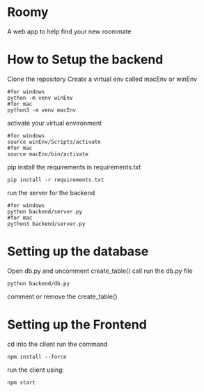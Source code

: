 # Roomy
A web app to help find your new roommate
# How to Setup the backend
Clone the repository
Create a virtual env called macEnv or winEnv
```
#for windows
python -m venv winEnv
#for mac
python3 -m venv macEnv
```
activate your virtual environment
```
#for windows
source winEnv/Scripts/activate
#for mac
source macEnv/bin/activate
```
pip install the requirements in requirements.txt
```
pip install -r requirements.txt
```
run the server for the backend
```
#for windows
python backend/server.py
#for mac
python3 backend/server.py
```
# Setting up the database
Open db.py and uncomment create_table() call
run the db.py file
```
python backend/db.py
```
comment or remove the create_table()
# Setting up the Frontend
cd into the client
run the command
```
npm install --force
```
run the client using:
```
npm start
```
